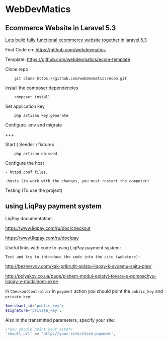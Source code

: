 WebDevMatics
============

Ecommerce Website in Laravel 5.3
--------------------------------

[Lets build fully functional ecommerce website together in laravel 5.3](https://www.youtube.com/watch?v=UvqhBoMXvPo&list=PLzz9vf6075V2fzd18vU64PBHdcHI3BaoH)

Find Code on: <https://github.com/webdevmatics>

Template: <https://github.com/webdevmatics/ecom-template>


Clone repo

 		git clone https://github.com/webdevmatics/ecom.git
        
Install the composer dependencies

		composer install

Set application key

		php artisan key:generate        

Configure .env and migrate 


+++


Start ( Seeder ) fixtures

		php artisan db:seed

Configure the host

	- httpd.conf files,

	.hosts (to work with the changes, you must restart the computer)

Testing (To use the project)



using LiqPay payment system
---------------------------

LiqPay documentation:

 <https://www.liqpay.com/ru/doc/checkout>

 <https://www.liqpay.com/ru/doc/pay>

Useful links with code to using LiqPay payment system:

    Test and try to introduce the code into the site (webstore):
<http://beznervov.com/kak-prikrutit-oplatu-liqpay-k-svoemu-sajtu-php/>
	
<http://polyakov.co.ua/page/pishem-modul-oplatyi-tovara-s-pomoschyu-liqpay-v-modalnom-okne>

In `CheckoutController` in `payment` action you should point the `public_key` and `private_key`:
```php
$merchant_id='public_key';
$signature='private_key';
```
Also in the transmitted parameters, specify your site:
```php
/*you should point your site*/
'result_url' => 'http://your-site/store-payment',
```